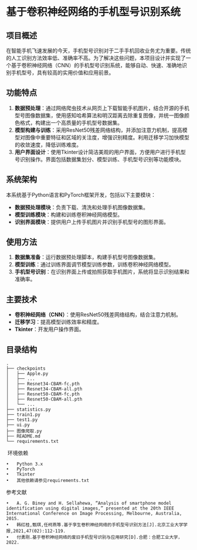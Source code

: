 # 基于卷积神经网络的手机型号识别系统

## 项目概述

在智能手机飞速发展的今天，手机型号识别对于二手手机回收业务尤为重要。传统的人工识别方法效率低、准确率不高。为了解决这些问题，本项目设计并实现了一个基于卷积神经网络（CNN）的手机型号识别系统，能够自动、快速、准确地识别手机型号，具有较高的实用价值和应用前景。

## 功能特点

1. **数据预处理**：通过网络爬虫技术从网页上下载智能手机图片，结合开源的手机型号图像数据集，使用感知哈希算法和明汉距离去除重复图像，并统一图像颜色格式，构建出一个高质量的手机型号数据集。
2. **模型构建与训练**：采用ResNet50残差网络结构，并添加注意力机制，提高模型对图像中重要特征和区域的关注度，增强识别精度。利用迁移学习加快模型的收敛速度，降低训练难度。
3. **用户界面设计**：使用Tkinter设计简洁美观的用户界面，方便用户进行手机型号识别操作。界面包括数据集划分、模型训练、手机型号识别等功能模块。

## 系统架构

本系统基于Python语言和PyTorch框架开发，包括以下主要模块：
- **数据预处理模块**：负责下载、清洗和处理手机图像数据集。
- **模型训练模块**：构建和训练卷积神经网络模型。
- **识别界面模块**：提供用户上传手机图片并识别手机型号的图形界面。

## 使用方法

1. **数据集准备**：运行数据预处理脚本，构建手机型号图像数据集。
2. **模型训练**：通过训练界面调节模型训练参数，训练卷积神经网络模型。
3. **手机型号识别**：在识别界面上传或拍照获取手机图片，系统将显示识别结果和准确率。

## 主要技术

- **卷积神经网络（CNN）**：使用ResNet50残差网络结构，结合注意力机制。
- **迁移学习**：提高模型训练效率和精度。
- **Tkinter**：开发用户操作界面。

## 目录结构

```plaintext
.
├── checkpoints
│   ├── Apple.py
│   ├── ... 
│   ├── Resnet34-CBAM-fc.pth
│   ├── Resnet34-CBAM-all.pth
│   ├── Resnet50-CBAM-fc.pth  
│   ├── Resnet50-CBAM-all.pth
│   └── ...
├── statistics.py
├── train1.py 
├── test1.py
├── ui.py
├── 图像爬取.py
├── README.md
└── requirements.txt
```
 环境依赖

	•	Python 3.x
	•	PyTorch
	•	Tkinter
	•	其他依赖请参见requirements.txt

参考文献

	•	A. G. Biney and H. Sellahewa, “Analysis of smartphone model identification using digital images,” presented at the 20th IEEE International Conference on Image Processing, Melbourne, Australia, 2015. 
	•	韩红桂,甄琪,任柯燕等.基于孪生卷积神经网络的手机型号识别方法[J].北京工业大学学报,2021,47(02):112-119. 
	•	付勇刚.基于卷积神经网络的废旧手机型号识别与应用研究[D].合肥：合肥工业大学，2022. 
